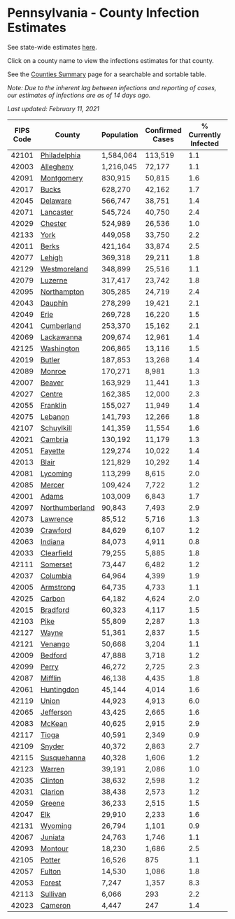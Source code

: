 # Pennsylvania - County Infection Estimates

See state-wide estimates [here](/infections/us-pa).

Click on a county name to view the infections estimates for that county.

See the [Counties Summary](/infections/summary-counties) page for a searchable and sortable table.

*Note: Due to the inherent lag between infections and reporting of cases, our estimates of infections are as of 14 days ago.*

*Last updated: February 11, 2021*

|   FIPS Code |                           County |   Population |   Confirmed Cases |   % Currently Infected |   % Total Infected |
|-------------|----------------------------------|--------------|-------------------|------------------------|--------------------|
|       42101 |     [Philadelphia](philadelphia) |    1,584,064 |           113,519 |                    1.1 |               27.4 |
|       42003 |           [Allegheny](allegheny) |    1,216,045 |            72,177 |                    1.1 |               18.8 |
|       42091 |         [Montgomery](montgomery) |      830,915 |            50,815 |                    1.6 |               21.9 |
|       42017 |                   [Bucks](bucks) |      628,270 |            42,162 |                    1.7 |               23.4 |
|       42045 |             [Delaware](delaware) |      566,747 |            38,751 |                    1.4 |               25.0 |
|       42071 |           [Lancaster](lancaster) |      545,724 |            40,750 |                    2.4 |               24.6 |
|       42029 |               [Chester](chester) |      524,989 |            26,536 |                    1.0 |               17.1 |
|       42133 |                     [York](york) |      449,058 |            33,750 |                    2.2 |               23.6 |
|       42011 |                   [Berks](berks) |      421,164 |            33,874 |                    2.5 |               28.3 |
|       42077 |                 [Lehigh](lehigh) |      369,318 |            29,211 |                    1.8 |               28.6 |
|       42129 |     [Westmoreland](westmoreland) |      348,899 |            25,516 |                    1.1 |               23.0 |
|       42079 |               [Luzerne](luzerne) |      317,417 |            23,742 |                    1.8 |               26.7 |
|       42095 |       [Northampton](northampton) |      305,285 |            24,719 |                    2.4 |               28.6 |
|       42043 |               [Dauphin](dauphin) |      278,299 |            19,421 |                    2.1 |               22.7 |
|       42049 |                     [Erie](erie) |      269,728 |            16,220 |                    1.5 |               18.7 |
|       42041 |         [Cumberland](cumberland) |      253,370 |            15,162 |                    2.1 |               19.1 |
|       42069 |         [Lackawanna](lackawanna) |      209,674 |            12,961 |                    1.4 |               21.4 |
|       42125 |         [Washington](washington) |      206,865 |            13,116 |                    1.5 |               19.6 |
|       42019 |                 [Butler](butler) |      187,853 |            13,268 |                    1.4 |               22.1 |
|       42089 |                 [Monroe](monroe) |      170,271 |             8,981 |                    1.3 |               19.8 |
|       42007 |                 [Beaver](beaver) |      163,929 |            11,441 |                    1.3 |               22.8 |
|       42027 |                 [Centre](centre) |      162,385 |            12,000 |                    2.3 |               22.1 |
|       42055 |             [Franklin](franklin) |      155,027 |            11,949 |                    1.4 |               25.0 |
|       42075 |               [Lebanon](lebanon) |      141,793 |            12,266 |                    1.8 |               29.1 |
|       42107 |         [Schuylkill](schuylkill) |      141,359 |            11,554 |                    1.6 |               26.6 |
|       42021 |               [Cambria](cambria) |      130,192 |            11,179 |                    1.3 |               26.4 |
|       42051 |               [Fayette](fayette) |      129,274 |            10,022 |                    1.4 |               24.3 |
|       42013 |                   [Blair](blair) |      121,829 |            10,292 |                    1.4 |               25.9 |
|       42081 |             [Lycoming](lycoming) |      113,299 |             8,615 |                    2.0 |               23.6 |
|       42085 |                 [Mercer](mercer) |      109,424 |             7,722 |                    1.2 |               22.1 |
|       42001 |                   [Adams](adams) |      103,009 |             6,843 |                    1.7 |               21.1 |
|       42097 | [Northumberland](northumberland) |       90,843 |             7,493 |                    2.9 |               25.4 |
|       42073 |             [Lawrence](lawrence) |       85,512 |             5,716 |                    1.3 |               20.7 |
|       42039 |             [Crawford](crawford) |       84,629 |             6,107 |                    1.2 |               22.5 |
|       42063 |               [Indiana](indiana) |       84,073 |             4,911 |                    0.8 |               18.2 |
|       42033 |         [Clearfield](clearfield) |       79,255 |             5,885 |                    1.8 |               22.9 |
|       42111 |             [Somerset](somerset) |       73,447 |             6,482 |                    1.2 |               27.5 |
|       42037 |             [Columbia](columbia) |       64,964 |             4,399 |                    1.9 |               22.8 |
|       42005 |           [Armstrong](armstrong) |       64,735 |             4,733 |                    1.1 |               22.7 |
|       42025 |                 [Carbon](carbon) |       64,182 |             4,624 |                    2.0 |               23.4 |
|       42015 |             [Bradford](bradford) |       60,323 |             4,117 |                    1.5 |               20.8 |
|       42103 |                     [Pike](pike) |       55,809 |             2,287 |                    1.3 |               16.3 |
|       42127 |                   [Wayne](wayne) |       51,361 |             2,837 |                    1.5 |               18.1 |
|       42121 |               [Venango](venango) |       50,668 |             3,204 |                    1.1 |               19.6 |
|       42009 |               [Bedford](bedford) |       47,888 |             3,718 |                    1.2 |               24.2 |
|       42099 |                   [Perry](perry) |       46,272 |             2,725 |                    2.3 |               18.2 |
|       42087 |               [Mifflin](mifflin) |       46,138 |             4,435 |                    1.8 |               30.0 |
|       42061 |         [Huntingdon](huntingdon) |       45,144 |             4,014 |                    1.6 |               28.1 |
|       42119 |                   [Union](union) |       44,923 |             4,913 |                    6.0 |               32.8 |
|       42065 |           [Jefferson](jefferson) |       43,425 |             2,665 |                    1.6 |               18.9 |
|       42083 |                 [McKean](mckean) |       40,625 |             2,915 |                    2.9 |               21.9 |
|       42117 |                   [Tioga](tioga) |       40,591 |             2,349 |                    0.9 |               18.0 |
|       42109 |                 [Snyder](snyder) |       40,372 |             2,863 |                    2.7 |               21.6 |
|       42115 |       [Susquehanna](susquehanna) |       40,328 |             1,606 |                    1.2 |               13.2 |
|       42123 |                 [Warren](warren) |       39,191 |             2,086 |                    1.0 |               16.5 |
|       42035 |               [Clinton](clinton) |       38,632 |             2,598 |                    1.2 |               21.2 |
|       42031 |               [Clarion](clarion) |       38,438 |             2,573 |                    1.2 |               21.0 |
|       42059 |                 [Greene](greene) |       36,233 |             2,515 |                    1.5 |               21.6 |
|       42047 |                       [Elk](elk) |       29,910 |             2,233 |                    1.6 |               22.8 |
|       42131 |               [Wyoming](wyoming) |       26,794 |             1,101 |                    0.9 |               13.0 |
|       42067 |               [Juniata](juniata) |       24,763 |             1,746 |                    1.1 |               23.6 |
|       42093 |               [Montour](montour) |       18,230 |             1,686 |                    2.5 |               33.1 |
|       42105 |                 [Potter](potter) |       16,526 |               875 |                    1.1 |               16.3 |
|       42057 |                 [Fulton](fulton) |       14,530 |             1,086 |                    1.8 |               23.0 |
|       42053 |                 [Forest](forest) |        7,247 |             1,357 |                    8.3 |               56.2 |
|       42113 |             [Sullivan](sullivan) |        6,066 |               293 |                    2.2 |               14.8 |
|       42023 |               [Cameron](cameron) |        4,447 |               247 |                    1.4 |               17.5 |